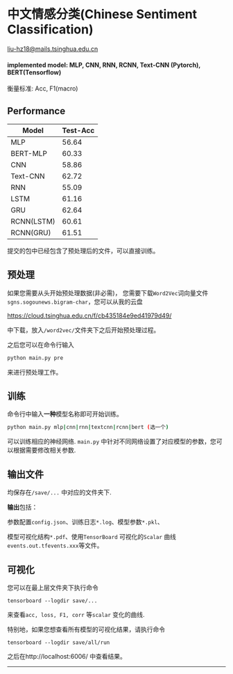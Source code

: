 # 中文情感分类(Chinese Sentiment Classification)
liu-hz18@mails.tsinghua.edu.cn

#### implemented model: MLP, CNN, RNN, RCNN, Text-CNN (Pytorch), BERT(Tensorflow) 

衡量标准: Acc, F1(macro)

## Performance
| Model | Test-Acc                    |
| ---- | ----------------------- |
|MLP| 56.64 |
|BERT-MLP| 60.33|
|CNN| 58.86|
|Text-CNN| 62.72|
|RNN| 55.09|
|LSTM| 61.16|
|GRU| 62.64|
|RCNN(LSTM)| 60.61|
|RCNN(GRU)| 61.51|




提交的包中已经包含了预处理后的文件，可以直接训练。

## 预处理

如果您需要从头开始预处理数据(非必需)， 您需要下载`Word2Vec`词向量文件`sgns.sogounews.bigram-char`，您可以从我的云盘

https://cloud.tsinghua.edu.cn/f/cb435184e9ed41979d49/

中下载，放入`/word2vec/`文件夹下之后开始预处理过程。

之后您可以在命令行输入

```bash
python main.py pre
```

来进行预处理工作。

## 训练

命令行中输入**一种**模型名称即可开始训练。

```bash
python main.py mlp|cnn|rnn|textcnn|rcnn|bert (选一个)
```

可以训练相应的神经网络. `main.py` 中针对不同网络设置了对应模型的参数，您可以根据需要修改相关参数.

## 输出文件

均保存在`/save/...` 中对应的文件夹下. 

**输出**包括：

参数配置`config.json`、训练日志`*.log`、模型参数`*.pkl`、

模型可视化结构`*.pdf`、使用`TensorBoard` 可视化的`Scalar` 曲线`events.out.tfevents.xxx`等文件。

## 可视化

您可以在最上层文件夹下执行命令

```
tensorboard ‐‐logdir save/...
```

来查看`acc, loss, F1, corr` 等`scalar` 变化的曲线.

特别地，如果您想查看所有模型的可视化结果，请执行命令

```
tensorboard ‐‐logdir save/all/run
```

之后在http://localhost:6006/ 中查看结果。

------
